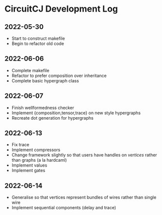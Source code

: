 # CircuitCJ Development Log

## 2022-05-30

- Start to construct makefile
- Begin to refactor old code

## 2022-06-06

- Complete makefile
- Refactor to prefer composition over inheritance
- Complete basic hypergraph class

## 2022-06-07

- Finish wellformedness checker
- Implement {composition,tensor,trace} on new style hypergraphs
- Recreate dot generation for hypergraphs

## 2022-06-13

- Fix trace
- Implement compressors
- Change framework slightly so that users have handles on _vertices_ rather than graphs (a la hardcaml)
- Implement values
- Implement gates

## 2022-06-14

- Generalise so that vertices represent bundles of wires rather than single wire
- Implement sequential components (delay and trace)
